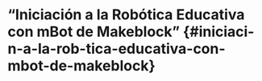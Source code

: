 # “Iniciación a la Robótica Educativa con mBot de Makeblock” {#iniciaci-n-a-la-rob-tica-educativa-con-mbot-de-makeblock}